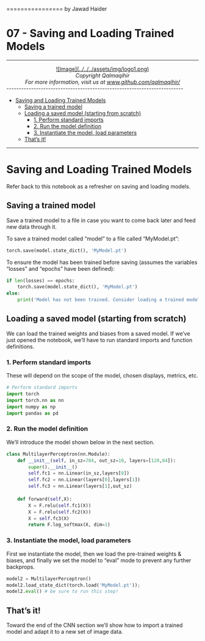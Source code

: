 ================
by Jawad Haider

# **07 - Saving and Loading Trained Models**
------------------------------------------------------------------------
<center>
<a href=''>![Image](../../../assets/img/logo1.png)</a>
</center>
<center>
<em>Copyright Qalmaqihir</em>
</center>
<center>
<em>For more information, visit us at
<a href='http://www.github.com/qalmaqihir/'>www.github.com/qalmaqihir/</a></em>
</center>
------------------------------------------------------------------------

- <a href="#saving-and-loading-trained-models"
  id="toc-saving-and-loading-trained-models">Saving and Loading Trained
  Models</a>
  - <a href="#saving-a-trained-model" id="toc-saving-a-trained-model">Saving
    a trained model</a>
  - <a href="#loading-a-saved-model-starting-from-scratch"
    id="toc-loading-a-saved-model-starting-from-scratch">Loading a saved
    model (starting from scratch)</a>
    - <a href="#perform-standard-imports" id="toc-perform-standard-imports">1.
      Perform standard imports</a>
    - <a href="#run-the-model-definition" id="toc-run-the-model-definition">2.
      Run the model definition</a>
    - <a href="#instantiate-the-model-load-parameters"
      id="toc-instantiate-the-model-load-parameters">3. Instantiate the model,
      load parameters</a>
  - <a href="#thats-it" id="toc-thats-it">That’s it!</a>

------------------------------------------------------------------------

# Saving and Loading Trained Models

Refer back to this notebook as a refresher on saving and loading models.

## Saving a trained model

Save a trained model to a file in case you want to come back later and
feed new data through it.

To save a trained model called “model” to a file called “MyModel.pt”:

``` python
torch.save(model.state_dict(), 'MyModel.pt')
```

To ensure the model has been trained before saving (assumes the
variables “losses” and “epochs” have been defined):

``` python
if len(losses) == epochs:
    torch.save(model.state_dict(), 'MyModel.pt')
else:
    print('Model has not been trained. Consider loading a trained model instead.')
```

## Loading a saved model (starting from scratch)

We can load the trained weights and biases from a saved model. If we’ve
just opened the notebook, we’ll have to run standard imports and
function definitions.

### 1. Perform standard imports

These will depend on the scope of the model, chosen displays, metrics,
etc.

``` python
# Perform standard imports
import torch
import torch.nn as nn
import numpy as np
import pandas as pd
```

### 2. Run the model definition

We’ll introduce the model shown below in the next section.

``` python
class MultilayerPerceptron(nn.Module):
    def __init__(self, in_sz=784, out_sz=10, layers=[120,84]):
        super().__init__()
        self.fc1 = nn.Linear(in_sz,layers[0])
        self.fc2 = nn.Linear(layers[0],layers[1])
        self.fc3 = nn.Linear(layers[1],out_sz)
    
    def forward(self,X):
        X = F.relu(self.fc1(X))
        X = F.relu(self.fc2(X))
        X = self.fc3(X)
        return F.log_softmax(X, dim=1)
```

### 3. Instantiate the model, load parameters

First we instantiate the model, then we load the pre-trained weights &
biases, and finally we set the model to “eval” mode to prevent any
further backprops.

``` python
model2 = MultilayerPerceptron()
model2.load_state_dict(torch.load('MyModel.pt'));
model2.eval() # be sure to run this step!
```

## That’s it!

Toward the end of the CNN section we’ll show how to import a trained
model and adapt it to a new set of image data.
